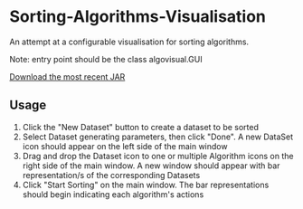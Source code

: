 # Sorting-Algorithms-Visualisation
An attempt at a configurable visualisation for sorting algorithms.

Note: entry point should be the class algovisual.GUI

[Download the most recent JAR](https://github.com/ymloh/Sorting-Algorithms-Visualisation/releases/download/v0.1.0/Sorting_Algorithms_Visual.jar)

## Usage
1. Click the "New Dataset" button to create a dataset to be sorted
2. Select Dataset generating parameters, then click "Done". A new DataSet icon should appear on the left side of the main window
3. Drag and drop the Dataset icon to one or multiple Algorithm icons on the right side of the main window. A new window should appear with bar representation/s of the corresponding Datasets
4. Click "Start Sorting" on the main window. The bar representations should begin indicating each algorithm's actions
